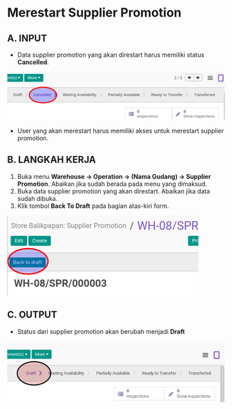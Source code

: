 # Merestart Supplier Promotion

## A. INPUT

* Data supplier promotion yang akan direstart harus memiliki status **Cancelled**.

![](../../img/supplier-promotion/status-cancel.png)

* User yang akan merestart harus memiliki akses untuk merestart supplier promotion.

## B. LANGKAH KERJA

1. Buka menu **Warehouse -> Operation -> (Nama Gudang) -> Supplier Promotion**. Abaikan jika sudah berada
pada menu yang dimaksud.
2. Buka data supplier promotion yang akan direstart. Abaikan jika data sudah dibuka.
3. Klik tombol **Back To Draft** pada bagian atas-kiri form.

![](../../img/supplier-promotion/tombol-restart.png)

## C. OUTPUT

* Status dari supplier promotion akan berubah menjadi **Draft**

![](../../img/supplier-promotion/status-draft.png)
